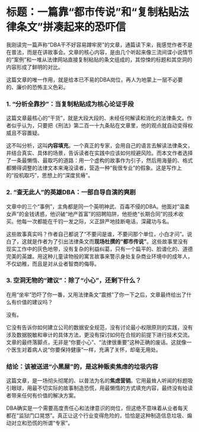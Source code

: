 # 标题：一篇靠“都市传说”和“复制粘贴法律条文”拼凑起来的恐吓信

我刚读完一篇声称“DBA干不好容易蹲牢房”的文章，通篇读下来，我感觉作者不是在普法，而是在讲故事会。文章的核心内容，是由几个听起来像三流间谍小说情节的“案例”和一堆从法律网站直接复制粘贴的条文组成的，其惊悚的标题和其空洞的内容形成了鲜明的对比。

这篇文章的唯一作用，就是给本已不易的DBA岗位，再人为地蒙上一层不必要的、廉价的恐怖主义色彩。

### 1. “分析全靠抄”：当复制粘贴成为核心论证手段

这篇文章最核心的“干货”，就是大段大段的、未经任何解读和消化的法律条文。作者似乎认为，只要把《刑法》第二百一十九条贴在文章里，他的观点就自动变得权威且不容置疑。

这不叫分析，这叫**内容填充**。一个真正的专家，会用自己的语言去解读法律条文，并结合真实、具体的场景，告诉读者在实践中应该如何规避风险。而本文作者选择了一条最懒惰、最取巧的道路：用一个虚构的故事作为引子，然后用海量的、格式都懒得调整的法律文本来淹没读者，营造一种“我很专业”的假象。这是写作上的“投机取巧”，思想上的“深度贫瘠”。

### 2. “查无此人”的英雄DBA：一部自导自演的爽剧

文章中的三个“事例”，主角都是同一个英明神武、百毒不侵的DBA。他面对“温柔女声”的金钱诱惑，他识破“地产首富”的招聘陷阱，他拒绝“长期合同”的技术收买。他每一次都能在千钧一发之际，义正辞严地挂断电话，深藏功与名。

这些故事真实吗？作者自己都说了“不要问是谁，不要问那个单位，小白才问”。说白了，这就是作者为了引出法律条文而**现场杜撰的“都市传说”**。这些故事里没有现实工作中的灰色地带，没有复杂的利益纠葛，只有一个扁平的、脸谱化的、道德完美的英雄。用这种儿童读物般的寓言故事来警示身处复杂商业环境中的成年人，不仅幼稚，而且是对从业者智商的侮辱。

### 3. 空洞无物的“建议”：除了“小心”，还剩下什么？

在用“坐牢”恐吓了你一番，又用法律条文“震撼”了你一下之后，文章最终给出了什么有价值的建议吗？

没有。

它没有告诉你如何建立公司的数据安全规范，没有讨论最小权限原则的实践，没有涉及数据脱敏和审计的具体方法，更没有探讨如何在合规的前提下进行技术交流。文章的最终落脚点，无非是“你要小心”、“法律很重要”这种正确的废话。这就像一个医生对着病人说“你要保持健康”一样，充满了关怀，却毫无用处。

### 结论：该被送进“小黑屋”的，是这种贩卖焦虑的垃圾内容

这篇文章，是一场彻头彻尾的、以普法为名的**焦虑营销**。它用最耸人听闻的标题吸引眼球，用最不切实际的故事制造恐慌，用最懒惰的方式填充内容，最终没有给读者带来任何有价值的解决方案。

DBA确实是一个需要高度责任心和法律意识的岗位，但这绝不意味着从业者每天都在“监狱门口晃悠”。真正让这个行业变得危险的，恰恰是这种制造信息垃圾、煽动对立和恐慌的所谓“专家”。
